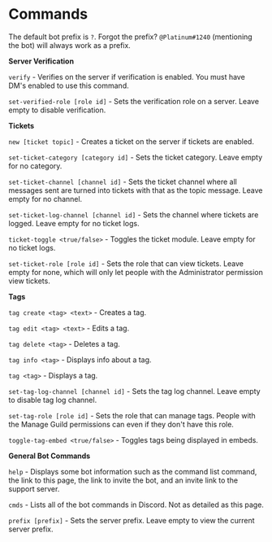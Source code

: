 # Commands

The default bot prefix is `?`. Forgot the prefix? `@Platinum#1240` \(mentioning the bot\) will always work as a prefix.

**Server Verification**

`verify` - Verifies on the server if verification is enabled. You must have DM's enabled to use this command.

`set-verified-role [role id]` - Sets the verification role on a server. Leave empty to disable verification.

**Tickets**

`new [ticket topic]` - Creates a ticket on the server if tickets are enabled.

`set-ticket-category [category id]` - Sets the ticket category. Leave empty for no category.

`set-ticket-channel [channel id]` - Sets the ticket channel where all messages sent are turned into tickets with that as the topic message. Leave empty for no channel.

`set-ticket-log-channel [channel id]` - Sets the channel where tickets are logged. Leave empty for no ticket logs.

`ticket-toggle <true/false>` - Toggles the ticket module. Leave empty for no ticket logs.

`set-ticket-role [role id]` - Sets the role that can view tickets. Leave empty for none, which will only let people with the Administrator permission view tickets.

**Tags**

`tag create <tag> <text>` - Creates a tag.

`tag edit <tag> <text>` - Edits a tag.

`tag delete <tag>` - Deletes a tag.

`tag info <tag>` - Displays info about a tag.

`tag <tag>` - Displays a tag.

`set-tag-log-channel [channel id]` - Sets the tag log channel. Leave empty to disable tag log channel.

`set-tag-role [role id]` - Sets the role that can manage tags. People with the Manage Guild permissions can even if they don't have this role.

`toggle-tag-embed <true/false>` - Toggles tags being displayed in embeds.

**General Bot Commands**

`help` - Displays some bot information such as the command list command, the link to this page, the link to invite the bot, and an invite link to the support server.

`cmds` - Lists all of the bot commands in Discord. Not as detailed as this page.

`prefix [prefix]` - Sets the server prefix. Leave empty to view the current server prefix.

